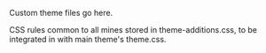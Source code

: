 Custom theme files go here.

CSS rules common to all mines stored in theme-additions.css, to be integrated in with main theme's theme.css.
